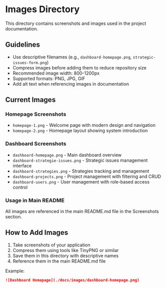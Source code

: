# Images Directory

This directory contains screenshots and images used in the project documentation.

## Guidelines

- Use descriptive filenames (e.g., `dashboard-homepage.png`, `strategic-issues-form.png`)
- Compress images before adding them to reduce repository size
- Recommended image width: 800-1200px
- Supported formats: PNG, JPG, GIF
- Add alt text when referencing images in documentation

## Current Images

### Homepage Screenshots
- `homepage-1.png` - Welcome page with modern design and navigation
- `homepage-2.png` - Homepage layout showing system introduction

### Dashboard Screenshots
- `dashboard-homepage.png` - Main dashboard overview
- `dashboard-strategie-issues.png` - Strategic issues management interface
- `dashboard-strategies.png` - Strategies tracking and management
- `dashboard-projects.png` - Project management with filtering and CRUD
- `dashboard-users.png` - User management with role-based access control

### Usage in Main README
All images are referenced in the main README.md file in the Screenshots section.

## How to Add Images

1. Take screenshots of your application
2. Compress them using tools like TinyPNG or similar
3. Save them in this directory with descriptive names
4. Reference them in the main README.md file

Example:
```markdown
![Dashboard Homepage](./docs/images/dashboard-homepage.png)
```
